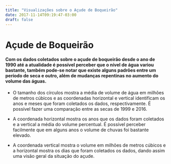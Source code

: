 ```yaml
---
title: "Visualizações sobre o Açude de Boqueirão"
date: 2017-11-14T09:19:47-03:00
draft: false
---
```

# Açude de Boqueirão

#### Com os dados coletados sobre o açude de boqueirão desde o ano de 1990 até a atualidade é possível perceber que o nível de água variou bastante, também pode-se notar que existe alguns padrões entre um período de seca e outro, além de mudanças repentinas no aumento do volume das águas.

<div id="meanVolume" width=300></div>

<script src="https://cdnjs.cloudflare.com/ajax/libs/vega/3.0.7/vega.js"></script>
<script src="https://cdnjs.cloudflare.com/ajax/libs/vega-lite/2.0.1/vega-lite.js"></script>
<script src="https://cdnjs.cloudflare.com/ajax/libs/vega-embed/3.0.0-rc7/vega-embed.js"></script>
<script>
    const spec = {
     "$schema": "https://vega.github.io/schema/vega-lite/v2.json",
    "data": {
        "url":"https://api.insa.gov.br/reservatorios/12172/monitoramento",
        "format": {
            "type": "json",
            "property": "volumes",
            "parse": {"DataInformacao": "utc:%d/%m/%Y"}
        }
    },
    "width": 680,
    "height": 290,
    "mark": "circle",
    "encoding": {
      "x": {
        "field": "DataInformacao",
        "timeUnit": "year",
        "type": "ordinal"
      },
      "y": {
        "field": "DataInformacao",
        "timeUnit": "month",
        "type": "ordinal"
        },
        "color": {"value": "#c49ed3"},

      "size": {
        "field": "Volume",
        "type": "quantitative",
        "aggregate": "mean"
      }
    }
};
vegaEmbed('#meanVolume', spec).catch(console.warn);
</script>

* O tamanho dos círculos mostra a média de volume de água em milhões de metros cúbicos e as coordenadas horizontal e vertical identificam os anos e meses que foram coletados os dados, respectivamente. É possível fazer uma comparação entre as secas de 1999 e 2016.

<div>
<div id="raining" width=300></div>

<script src="https://cdnjs.cloudflare.com/ajax/libs/vega/3.0.7/vega.js"></script>
<script src="https://cdnjs.cloudflare.com/ajax/libs/vega-lite/2.0.1/vega-lite.js"></script>
<script src="https://cdnjs.cloudflare.com/ajax/libs/vega-embed/3.0.0-rc7/vega-embed.js"></script>
<script>
    const spec2 = {
  "$schema": "https://vega.github.io/schema/vega-lite/v2.json",
   "data": {
        "url":"https://api.insa.gov.br/reservatorios/12172/monitoramento",
        "format": {
            "type": "json",
            "property": "volumes",
            "parse": {"DataInformacao": "utc:%d/%m/%Y"}
        }
    },
    "width": 680,
    "height": 290,
    "mark": "point",
    "encoding": {
      "x": {"field": "DataInformacao","timeUnit": "year", "type": "ordinal"},
      "y": {"field": "VolumePercentual","type": "quantitative", "aggregate": "mean"},
      "color": {"value": "#c49ed3"}
  }
};
vegaEmbed('#raining', spec2).catch(console.warn);
</script>

* A coordenada horizontal mostra os anos que os dados foram coletados e a vertical a média do volume percentual. É possível perceber facilmente que em alguns anos o volume de chuvas foi bastante elevado.

<div id="pattern" width=300></div>

<script src="https://cdnjs.cloudflare.com/ajax/libs/vega/3.0.7/vega.js"></script>
<script src="https://cdnjs.cloudflare.com/ajax/libs/vega-lite/2.0.1/vega-lite.js"></script>
<script src="https://cdnjs.cloudflare.com/ajax/libs/vega-embed/3.0.0-rc7/vega-embed.js"></script>
<script>
    const spec3 = {
     "$schema": "https://vega.github.io/schema/vega-lite/v2.json",
    "data": {
        "url":"https://api.insa.gov.br/reservatorios/12172/monitoramento",
        "format": {
            "type": "json",
            "property": "volumes",
            "parse": {"DataInformacao": "utc:%d/%m/%Y"}
        }
    },
     "vconcat": [{
    "width": 680,
    "height": 290,
    "mark": "area",
    "encoding": {
      "x": {
        "field": "DataInformacao",
        "type": "temporal",
        "scale": {"domain": {"selection": "brush"}},
        "axis": {"title": ""}
      },
      "y": {"field": "Volume","type": "quantitative"},
      "color": {"value": "#c49ed3"}
    }
  }, {
    "width": 490,
    "height": 90,
    "mark": "area",
    "selection": {
      "brush": {"type": "interval", "encodings": ["x"]}
    },
    "encoding": {
      "x": {
        "field": "DataInformacao",
        "type": "temporal",
        "axis": {"format": "%Y"}
      },
      "y": {
        "field": "Volume",
        "type": "quantitative",
        "axis": {"tickCount": 5, "grid": false}
      },
      "color": {"value": "#c49ed3"}
    }
  }]
};
vegaEmbed('#pattern', spec3).catch(console.warn);
</script>

* A coordenada vertical mostra o volume em milhões de metros cúbicos e a horizontal mostra os dias que foram coletados os dados, dando assim uma visão geral da situação do açude.
